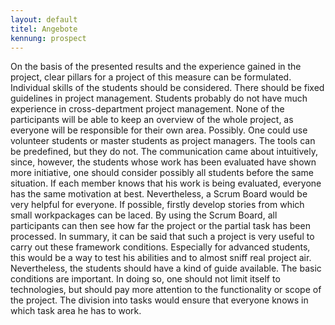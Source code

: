 ```yaml
---
layout: default
titel: Angebote
kennung: prospect
---
```



On the basis of the presented results and the experience gained in the project, clear pillars for a project of this measure can be formulated. Individual skills of the students should be considered. There should be fixed guidelines in project management. Students probably do not have much experience in cross-department project management. None of the participants will be able to keep an overview of the whole project, as everyone will be responsible for their own area. Possibly. One could use volunteer students or master students as project managers. The tools can be predefined, but they do not. The communication came about intuitively, since, however, the students whose work has been evaluated have shown more initiative, one should consider possibly all students before the same situation. If each member knows that his work is being evaluated, everyone has the same motivation at best. Nevertheless, a Scrum Board would be very helpful for everyone. If possible, firstly develop stories from which small workpackages can be laced. By using the Scrum Board, all participants can then see how far the project or the partial task has been processed. In summary, it can be said that such a project is very useful to carry out these framework conditions. Especially for advanced students, this would be a way to test his abilities and to almost sniff real project air. Nevertheless, the students should have a kind of guide available. The basic conditions are important. In doing so, one should not limit itself to technologies, but should pay more attention to the functionality or scope of the project. The division into tasks would ensure that everyone knows in which task area he has to work.

